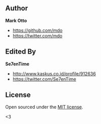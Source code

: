 ## Author
**Mark Otto**
- <https://github.com/mdo>
- <https://twitter.com/mdo>

## Edited By

**Se7enTime**
- <http://www.kaskus.co.id/profile/912636>
- <https://twitter.com/Se7enTime>

## License

Open sourced under the [MIT license](LICENSE.md).

<3
